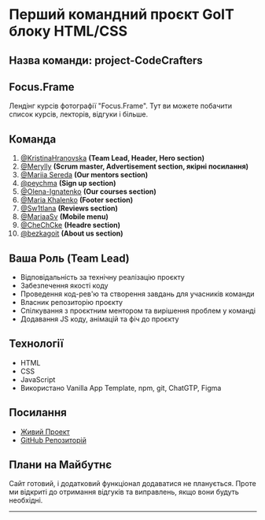 # Перший командний проєкт GoIT блоку HTML/CSS
## Назва команди: project-CodeCrafters

## **Focus.Frame**

Лендінг курсів фотографії "Focus.Frame". Тут ви можете побачити список курсів, лекторів, відгуки і більше.

## Команда

1. [@KristinaHranovska](https://github.com/KristinaHranovska) **(Team Lead, Header, Hero section)**
2. [@Merylly](https://github.com/Merylly) **(Scrum master, Advertisement section, якірні посилання)**
3. [@Mariia Sereda](https://github.com/MariiaSereda)  **(Our mentors section)**
4. [@peychma](https://github.com/peychma) **(Sign up section)**
5. [@Olena-Ignatenko](https://github.com/Olena-Ignatenko) **(Our courses section)**
6. [@Maria Khalenko](https://github.com/MariaKhalenko) **(Footer section)**
7. [@Sw1tlana](https://github.com/Sw1tlana) **(Reviews section)**
8. [@MariaaSv](https://github.com/MariaaSv) **(Mobile menu)**
9. [@CheChCke](https://github.com/CheChCke) **(Headre section)**
10. [@bezkagoit](https://github.com/bezkagoit) **(About us section)**

## Ваша Роль (Team Lead)

- Відповідальність за технічну реалізацію проєкту
- Забезпечення якості коду
- Проведення код-рев'ю та створення завдань для учасників команди
- Власник репозиторію проєкту
- Спілкування з проєктним ментором та вирішення проблем у команді
- Додавання JS коду, анімацій та фіч до проєкту

## Технології

- HTML
- CSS
- JavaScript
- Використано Vanilla App Template, npm, git, ChatGTP, Figma

## Посилання

- [Живий Проект](https://kristinahranovska.github.io/project-CodeCrafters/)
- [GitHub Репозиторій](https://github.com/KristinaHranovska/project-CodeCrafters)

## Плани на Майбутнє

Сайт готовий, і додатковий функціонал додаватися не планується. Проте ми відкриті до отримання відгуків та виправлень, якщо вони будуть необхідні.

---
